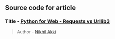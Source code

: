 <!--
 Copyright (c) 2023 Nikhil Akki
 
 This software is released under the MIT License.
 https://opensource.org/licenses/MIT
-->

## Source code for article

### Title - [Python for Web - Requests vs Urllib3](https://nikhilakki.in/python-for-web-requests-vs-urllib3)

> Author - [Nikhil Akki](https://nikhilakki.in)
